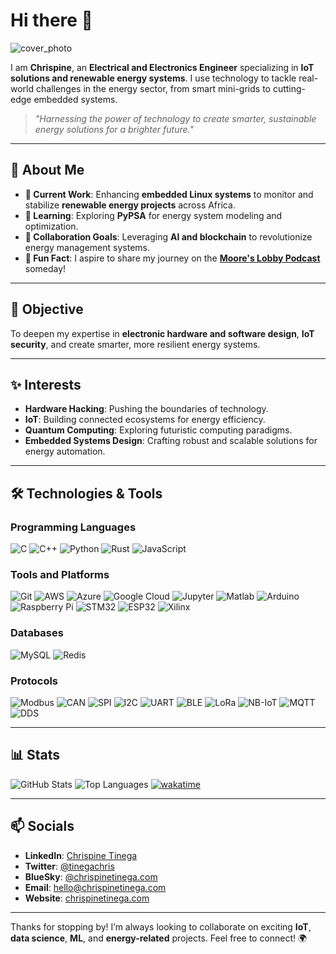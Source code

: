 # Hi there 👋

![cover_photo](https://github.com/user-attachments/assets/2589faaa-f8b0-4003-b55f-2289f7ee63c9)

I am **Chrispine**, an **Electrical and Electronics Engineer** specializing in **IoT solutions and renewable energy systems**. I use technology to tackle real-world challenges in the energy sector, from smart mini-grids to cutting-edge embedded systems.

> _"Harnessing the power of technology to create smarter, sustainable energy solutions for a brighter future."_

---

## 🌟 About Me

- **🔭 Current Work**: Enhancing **embedded Linux systems** to monitor and stabilize **renewable energy projects** across Africa.
- **🌱 Learning**: Exploring **PyPSA** for energy system modeling and optimization.
- **👯 Collaboration Goals**: Leveraging **AI and blockchain** to revolutionize energy management systems.
- **📜 Fun Fact**: I aspire to share my journey on the **[Moore's Lobby Podcast](https://www.allaboutcircuits.com/podcast/)** someday!

---

## 🥅 Objective

To deepen my expertise in **electronic hardware and software design**, **IoT security**, and create smarter, more resilient energy systems.

---

## ✨ Interests

- **Hardware Hacking**: Pushing the boundaries of technology.
- **IoT**: Building connected ecosystems for energy efficiency.
- **Quantum Computing**: Exploring futuristic computing paradigms.
- **Embedded Systems Design**: Crafting robust and scalable solutions for energy automation.

---

## 🛠️ Technologies & Tools

### Programming Languages

![C](https://img.shields.io/badge/-C-05122A?style=flat&logo=c)
![C++](https://img.shields.io/badge/-C++-05122A?style=flat&logo=cplusplus)
![Python](https://img.shields.io/badge/-Python-05122A?style=flat&logo=python)
![Rust](https://img.shields.io/badge/-Rust-05122A?style=flat&logo=rust)
![JavaScript](https://img.shields.io/badge/-JavaScript-05122A?style=flat&logo=javascript)

### Tools and Platforms

![Git](https://img.shields.io/badge/-Git-05122A?style=flat&logo=git)
![AWS](https://img.shields.io/badge/-AWS-05122A?style=flat&logo=amazon-aws)
![Azure](https://img.shields.io/badge/-Azure-05122A?style=flat&logo=microsoft-azure)
![Google Cloud](https://img.shields.io/badge/-Google%20Cloud-05122A?style=flat&logo=google-cloud)
![Jupyter](https://img.shields.io/badge/-Jupyter-05122A?style=flat&logo=jupyter)
![Matlab](https://img.shields.io/badge/-Matlab-05122A?style=flat&logo=mathworks)
![Arduino](https://img.shields.io/badge/-Arduino-05122A?style=flat&logo=arduino)
![Raspberry Pi](https://img.shields.io/badge/-Raspberry%20Pi-05122A?style=flat&logo=raspberry-pi)
![STM32](https://img.shields.io/badge/-STM32-05122A?style=flat&logo=stmicroelectronics)
![ESP32](https://img.shields.io/badge/-ESP32-05122A?style=flat&logo=espressif)
![Xilinx](https://img.shields.io/badge/-Xilinx-05122A?style=flat&logo=xilinx)

### Databases

![MySQL](https://img.shields.io/badge/-MySQL-05122A?style=flat&logo=mysql)
![Redis](https://img.shields.io/badge/-Redis-05122A?style=flat&logo=redis)

### Protocols

![Modbus](https://img.shields.io/badge/-Modbus-05122A?style=flat&logo=modbus)
![CAN](https://img.shields.io/badge/-CAN-05122A?style=flat&logo=can)
![SPI](https://img.shields.io/badge/-SPI-05122A?style=flat&logo=spi)
![I2C](https://img.shields.io/badge/-I2C-05122A?style=flat&logo=i2c)
![UART](https://img.shields.io/badge/-UART-05122A?style=flat&logo=uart)
![BLE](https://img.shields.io/badge/-BLE-05122A?style=flat&logo=bluetooth)
![LoRa](https://img.shields.io/badge/-LoRa-05122A?style=flat&logo=lora)
![NB-IoT](https://img.shields.io/badge/-NB--IoT-05122A?style=flat&logo=nb-iot)
![MQTT](https://img.shields.io/badge/-MQTT-05122A?style=flat&logo=mqtt)
![DDS](https://img.shields.io/badge/-DDS-05122A?style=flat&logo=dds)

---

## 📊 Stats

![GitHub Stats](https://github-readme-stats.vercel.app/api?username=tinegachris&show_icons=true&theme=default)
![Top Languages](https://github-readme-stats.vercel.app/api/top-langs/?username=tinegachris&layout=compact&theme=default&hide=jupyter%20notebook)
[![wakatime](https://wakatime.com/badge/user/3ce439a6-8be8-47be-9465-ada7b3dacf7e.svg)](https://wakatime.com/@3ce439a6-8be8-47be-9465-ada7b3dacf7e)

---

## 📫 Socials

- **LinkedIn**: [Chrispine Tinega](https://linkedin.com/in/tinegachris)
- **Twitter**: [@tinegachris](https://twitter.com/tinegachris)
- **BlueSky**: [@chrispinetinega.com](https://bsky.app/profile/chrispinetinega.com)
- **Email**: [hello@chrispinetinega.com](mailto:hello@chrispinetinega.com)
- **Website**: [chrispinetinega.com](https://chrispinetinega.com)

---

Thanks for stopping by! I’m always looking to collaborate on exciting **IoT**, **data science**, **ML**, and **energy-related** projects. Feel free to connect! 🌍
